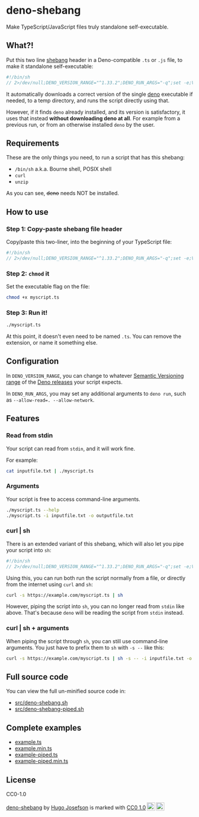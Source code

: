 # deno-shebang

Make TypeScript/JavaScript files truly standalone self-executable.

## What?!

Put this two line [shebang](https://en.wikipedia.org/wiki/Shebang_(Unix)) header
in a Deno-compatible `.ts` or `.js` file, to make it standalone self-executable:

```typescript
#!/bin/sh
// 2>/dev/null;DENO_VERSION_RANGE="^1.33.2";DENO_RUN_ARGS="-q";set -e;V="$DENO_VERSION_RANGE";A="$DENO_RUN_ARGS";h(){ [ -x "$(command -v $1 2>&1)" ];};g(){ u="$([ $(id -u) != 0 ]&&echo sudo||:)";if h brew;then echo "brew install $1";elif h apt;then echo "($u apt update && $u DEBIAN_FRONTEND=noninteractive apt install -y $1)";elif h yum;then echo "$u yum install -y $1";elif h pacman;then echo "$u pacman -yS --noconfirm $1";elif h opkg-install;then echo "$u opkg-install $1";fi;};p(){ q="$(g $1)";if [ -z "$q" ];then echo "Please install '$1' manually, then try again.">&2;exit 1;fi;eval "o=\"\$(set +o)\";set -x;$q;set +x;eval \"\$o\"">&2;};f(){ h "$1"||p "$1";};U="$(printf "%s" "$V"|xxd -p|tr -d '\n'|sed 's/\(..\)/%\1/g')";D="$(command -v deno||true)";t(){ d="$(mktemp)";rm "${d}";dirname "${d}";};a(){ [ -n $D ];};s(){ a&&[ -x "$R/deno" ]&&[ "$R/deno" = "$D" ]&&return;deno eval "import{satisfies as e}from'https://deno.land/x/semver@v1.4.1/mod.ts';Deno.exit(e(Deno.version.deno,'$V')?0:1);">/dev/null 2>&1;};e(){ R="$(t)/deno-range-$V/bin";mkdir -p "$R";export PATH="$R:$PATH";[ -x "$R/deno" ]&&return;a&&s&&([ -L "$R/deno" ]||ln -s "$D" "$R/deno")&&return;f curl;v="$(curl -sSfL "https://semver-version.deno.dev/api/github/denoland/deno/$U")";i="$(t)/deno-$v";[ -L "$R/deno" ]||ln -s "$i/bin/deno" "$R/deno";s && return;f unzip;([ "${A#*-q}" != "$A" ]&&exec 2>/dev/null;curl -fsSL https://deno.land/install.sh|DENO_INSTALL="$i" sh -s $DENO_INSTALL_ARGS "$v">&2);};e;exec "$R/deno" run $A "$0" "$@"
```

It automatically downloads a correct version of the single
[deno](https://deno.land/) executable if needed, to a temp directory, and runs
the script directly using that.

However, if it finds `deno` already installed, and its version is satisfactory,
it uses that instead **without downloading deno at all**. For example from a
previous run, or from an otherwise installed `deno` by the user.

## Requirements

These are the only things you need, to run a script that has this shebang:

- `/bin/sh` a.k.a. Bourne shell, POSIX shell
- `curl`
- `unzip`

As you can see, ~~deno~~ needs NOT be installed.

## How to use

### Step 1: Copy-paste shebang file header

Copy/paste this two-liner, into the beginning of your TypeScript file:

```typescript
#!/bin/sh
// 2>/dev/null;DENO_VERSION_RANGE="^1.33.2";DENO_RUN_ARGS="-q";set -e;V="$DENO_VERSION_RANGE";A="$DENO_RUN_ARGS";h(){ [ -x "$(command -v $1 2>&1)" ];};g(){ u="$([ $(id -u) != 0 ]&&echo sudo||:)";if h brew;then echo "brew install $1";elif h apt;then echo "($u apt update && $u DEBIAN_FRONTEND=noninteractive apt install -y $1)";elif h yum;then echo "$u yum install -y $1";elif h pacman;then echo "$u pacman -yS --noconfirm $1";elif h opkg-install;then echo "$u opkg-install $1";fi;};p(){ q="$(g $1)";if [ -z "$q" ];then echo "Please install '$1' manually, then try again.">&2;exit 1;fi;eval "o=\"\$(set +o)\";set -x;$q;set +x;eval \"\$o\"">&2;};f(){ h "$1"||p "$1";};U="$(printf "%s" "$V"|xxd -p|tr -d '\n'|sed 's/\(..\)/%\1/g')";D="$(command -v deno||true)";t(){ d="$(mktemp)";rm "${d}";dirname "${d}";};a(){ [ -n $D ];};s(){ a&&[ -x "$R/deno" ]&&[ "$R/deno" = "$D" ]&&return;deno eval "import{satisfies as e}from'https://deno.land/x/semver@v1.4.1/mod.ts';Deno.exit(e(Deno.version.deno,'$V')?0:1);">/dev/null 2>&1;};e(){ R="$(t)/deno-range-$V/bin";mkdir -p "$R";export PATH="$R:$PATH";[ -x "$R/deno" ]&&return;a&&s&&([ -L "$R/deno" ]||ln -s "$D" "$R/deno")&&return;f curl;v="$(curl -sSfL "https://semver-version.deno.dev/api/github/denoland/deno/$U")";i="$(t)/deno-$v";[ -L "$R/deno" ]||ln -s "$i/bin/deno" "$R/deno";s && return;f unzip;([ "${A#*-q}" != "$A" ]&&exec 2>/dev/null;curl -fsSL https://deno.land/install.sh|DENO_INSTALL="$i" sh -s $DENO_INSTALL_ARGS "$v">&2);};e;exec "$R/deno" run $A "$0" "$@"
```

### Step 2: `chmod` it

Set the executable flag on the file:

```sh
chmod +x myscript.ts
```

### Step 3: Run it!

```sh
./myscript.ts
```

At this point, it doesn't even need to be named `.ts`. You can remove the
extension, or name it something else.

## Configuration

In `DENO_VERSION_RANGE`, you can change to whatever
[Semantic Versioning range](https://devhints.io/semver) of the
[Deno releases](https://github.com/denoland/deno/releases) your script expects.

In `DENO_RUN_ARGS`, you may set any additional arguments to `deno run`, such as
`--allow-read=. --allow-network`.

## Features

### Read from stdin

Your script can read from `stdin`, and it will work fine.

For example:

```sh
cat inputfile.txt | ./myscript.ts
```

### Arguments

Your script is free to access command-line arguments.

```sh
./myscript.ts --help
./myscript.ts -i inputfile.txt -o outputfile.txt
```

### curl | sh

There is an extended variant of this shebang, which will also let you pipe your
script into `sh`:

```typescript
#!/bin/sh
// 2>/dev/null;DENO_VERSION_RANGE="^1.33.2";DENO_RUN_ARGS="-q";set -e;V="$DENO_VERSION_RANGE";A="$DENO_RUN_ARGS";h(){ [ -x "$(command -v $1 2>&1)" ];};g(){ u="$([ $(id -u) != 0 ]&&echo sudo||:)";if h brew;then echo "brew install $1";elif h apt;then echo "($u apt update && $u DEBIAN_FRONTEND=noninteractive apt install -y $1)";elif h yum;then echo "$u yum install -y $1";elif h pacman;then echo "$u pacman -yS --noconfirm $1";elif h opkg-install;then echo "$u opkg-install $1";fi;};p(){ q="$(g $1)";if [ -z "$q" ];then echo "Please install '$1' manually, then try again.">&2;exit 1;fi;eval "o=\"\$(set +o)\";set -x;$q;set +x;eval \"\$o\"">&2;};f(){ h "$1"||p "$1";};U="$(printf "%s" "$V"|xxd -p|tr -d '\n'|sed 's/\(..\)/%\1/g')";D="$(command -v deno||true)";t(){ d="$(mktemp)";rm "${d}";dirname "${d}";};z(){ m="$(command -v "$0"||true)";l="/* 2>/dev/null";! [ -z $m ]&&[ -r $m ]&&[ "$(head -c3 "$m")" = '#!/' ]&&(read x && read y &&[ "$x" = "#!/bin/sh" ]&&[ "$l" != "${y%"$l"*}" ])<"$m";};a(){ [ -n $D ];};s(){ a&&[ -x "$R/deno" ]&&[ "$R/deno" = "$D" ]&&return;deno eval "import{satisfies as e}from'https://deno.land/x/semver@v1.4.1/mod.ts';Deno.exit(e(Deno.version.deno,'$V')?0:1);">/dev/null 2>&1;};e(){ R="$(t)/deno-range-$V/bin";mkdir -p "$R";export PATH="$R:$PATH";[ -x "$R/deno" ]&&return;a&&s&&([ -L "$R/deno" ]||ln -s "$D" "$R/deno")&&return;f curl;v="$(curl -sSfL "https://semver-version.deno.dev/api/github/denoland/deno/$U")";i="$(t)/deno-$v";[ -L "$R/deno" ]||ln -s "$i/bin/deno" "$R/deno";s && return;f unzip;([ "${A#*-q}" != "$A" ]&&exec 2>/dev/null;curl -fsSL https://deno.land/install.sh|DENO_INSTALL="$i" sh -s $DENO_INSTALL_ARGS "$v">&2);};e;z&&exec "$R/deno" run $A "$0" "$@";exec "$R/deno" run $A - "$@"<<'//🔚'
```

Using this, you can run both run the script normally from a file, or directly
from the internet using `curl` and `sh`:

```sh
curl -s https://example.com/myscript.ts | sh
```

However, piping the script into `sh`, you can no longer read from `stdin` like
above. That's because `deno` will be reading the script from `stdin` instead.

### curl | sh + arguments

When piping the script through `sh`, you can still use command-line arguments.
You just have to prefix them to `sh` with `-s --` like this:

```sh
curl -s https://example.com/myscript.ts | sh -s -- -i inputfile.txt -o outputfile.txt
```

## Full source code

You can view the full un-minified source code in:

- [src/deno-shebang.sh](src/deno-shebang.sh)
- [src/deno-shebang-piped.sh](src/deno-shebang-piped.sh)

## Complete examples

- [example.ts](example.ts)
- [example.min.ts](example.min.ts)
- [example-piped.ts](example-piped.ts)
- [example-piped.min.ts](example-piped.min.ts)

## License

CC0-1.0

<p xmlns:cc="http://creativecommons.org/ns#" xmlns:dct="http://purl.org/dc/terms/"><a property="dct:title" rel="cc:attributionURL" href="https://github.com/hugojosefson/deno-shebang">deno-shebang</a> by <a rel="cc:attributionURL dct:creator" property="cc:attributionName" href="https://www.hugojosefson.com">Hugo Josefson</a> is marked with <a href="http://creativecommons.org/publicdomain/zero/1.0?ref=chooser-v1" target="_blank" rel="license noopener noreferrer" style="display:inline-block;">CC0 1.0<img style="height:22px!important;margin-left:3px;vertical-align:text-bottom;" src="https://mirrors.creativecommons.org/presskit/icons/cc.svg?ref=chooser-v1"><img style="height:22px!important;margin-left:3px;vertical-align:text-bottom;" src="https://mirrors.creativecommons.org/presskit/icons/zero.svg?ref=chooser-v1"></a></p>
